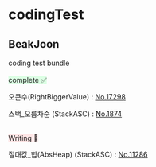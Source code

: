 # codingTest
## BeakJoon

coding test bundle
<br><br>
<span style="background-color:#DCFFE4">complete ✅ </span>

오큰수(RightBiggerValue) : [No.17298][No.17298link]

[No.17298link]: "/BeakJoon/No.17298/No.17298.md"

스택_오름차순 (StackASC) : [No.1874][No.1874link]

[No.1874link]: "/BeakJoon/No.1874/No.1874.md"

<br>
<span style="background-color:#FFE6E6">Writing 🤔 </span>

절대값_힙(AbsHeap) (StackASC) : [No.11286][No.11286link]

[No.11286link]: "/BeakJoon/No.11286/No.11286.md"
